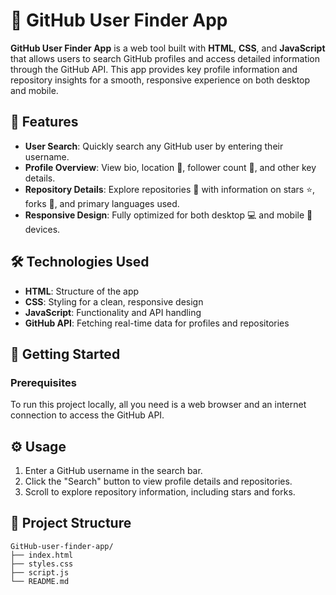 # 🚀 GitHub User Finder App

**GitHub User Finder App** is a web tool built with **HTML**, **CSS**, and **JavaScript** that allows users to search GitHub profiles and access detailed information through the GitHub API. This app provides key profile information and repository insights for a smooth, responsive experience on both desktop and mobile.

## 🌟 Features

- **User Search**: Quickly search any GitHub user by entering their username.
- **Profile Overview**: View bio, location 📍, follower count 👥, and other key details.
- **Repository Details**: Explore repositories 📂 with information on stars ⭐, forks 🍴, and primary languages used.
- **Responsive Design**: Fully optimized for both desktop 💻 and mobile 📱 devices.

## 🛠️ Technologies Used

- **HTML**: Structure of the app
- **CSS**: Styling for a clean, responsive design
- **JavaScript**: Functionality and API handling
- **GitHub API**: Fetching real-time data for profiles and repositories

## 🚀 Getting Started

### Prerequisites
To run this project locally, all you need is a web browser and an internet connection to access the GitHub API.

## ⚙️ Usage
1. Enter a GitHub username in the search bar.
2. Click the "Search" button to view profile details and repositories.
3. Scroll to explore repository information, including stars and forks.

## 📂 Project Structure

```plaintext
GitHub-user-finder-app/
├── index.html
├── styles.css
├── script.js
└── README.md
```
